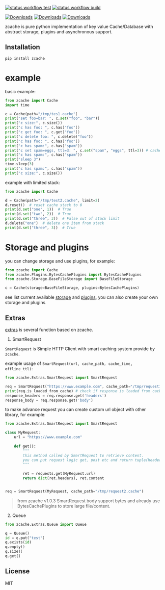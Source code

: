 [![status workflow test](https://github.com/guangrei/zcache/actions/workflows/python-app.yml/badge.svg)](https://github.com/guangrei/zcache/actions) 
[![status workflow build](https://github.com/guangrei/zcache/actions/workflows/release_to_pypi.yml/badge.svg)](https://github.com/guangrei/zcache/actions)

[![Downloads](https://static.pepy.tech/badge/zcache)](https://pepy.tech/project/zcache)
[![Downloads](https://static.pepy.tech/badge/zcache/month)](https://pepy.tech/project/zcache)
[![Downloads](https://static.pepy.tech/badge/zcache/week)](https://pepy.tech/project/zcache)

zcache is pure python implementation of key value Cache/Database with abstract storage, plugins and asynchronous support.

## Installation
```
pip install zcache
```
# example

basic example:
```python
from zcache import Cache
import time

c = Cache(path="/tmp/tes1.cache")
print("set foo=bar: ", c.set("foo", "bar"))
print("c size:", c.size())
print("c has foo: ", c.has("foo"))
print("c get foo: ", c.get("foo"))
print("c delete foo: ", c.delete("foo"))
print("c has foo: ", c.has("foo"))
print("c has spam:", c.has("spam"))
print("c set spam=eggs, ttl=3: ", c.set("spam", "eggs", ttl=3)) # cache with ttl
print("c has spam:", c.has("spam"))
print("sleep 3")
time.sleep(3)
print("c has spam:", c.has("spam"))
print("c size:", c.size())
```
example with limited stack:
```python
from zcache import Cache

d = Cache(path="/tmp/test2.cache", limit=2)
d.reset()  # reset cache stack to 0
print(d.set("one", 1))  # True
print(d.set("two", 2))  # True
print(d.set("three", 3))  # False out of stack limit
d.delete("one")  # delete one item from stack
print(d.set("three", 3))  # True
```

# Storage and plugins

you can change storage and use plugins, for example:

```python
from zcache import Cache
from zcache.Plugins.BytesCachePlugins import BytesCachePlugins
from zcache.Storage.BaseFileStorage import BaseFileStorage

c = Cache(storage=BaseFileStorage, plugins=BytesCachePlugins)
```
see list current available [storage](https://github.com/guangrei/zcache/tree/main/zcache/Storage) and [plugins](https://github.com/guangrei/zcache/tree/main/zcache/Plugins), you can also create your own storage and plugins.

## Extras

[extras](https://github.com/guangrei/zcache/tree/main/zcache/Extras) is several function based on zcache.

1. SmartRequest

`SmartRequest` is Simple HTTP Client with smart caching system provide by `zcache`.

example usage of `SmartRequest(url, cache_path, cache_time, offline_ttl)`:
```python
from zcache.Extras.SmartRequest import SmartRequest

req = SmartRequest("https://www.example.com", cache_path="/tmp/request1.cache")
print(req.is_loaded_from_cache) # check if response is loaded from cache
response_headers = req.response.get('headers')
response_body = req.response.get('body')
```
to make advance request you can create custom url object with other library, for example:
```python
from zcache.Extras.SmartRequest import SmartRequest

class MyRequest:
    url = "https://www.example.com"
    
    def get():
        """
        this method called by SmartRequest to retrieve content.
        you can put request logic get, post etc and return tuple(headers=dict, body=str/bytes)
        """
        
        ret = requests.get(MyRequest.url)
        return dict(ret.headers), ret.content


req = SmartRequest(MyRequest, cache_path="/tmp/request2.cache")
```

> from zcache v1.0.3 SmartRequest body support bytes and already use BytesCachePlugins to store large file/content.

2. Queue

```python
from zcache.Extras.Queue import Queue

q = Queue()
id = q.put("test")
q.exists(id)
q.empty()
q.size()
q.get()
```

## License

MIT
